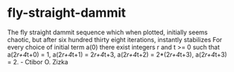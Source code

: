 # fly-straight-dammit
The fly straight dammit sequence which when plotted, initially seems chaotic, but after six hundred thirty eight iterations, instantly stabilizes
For every choice of initial term a(0) there exist integers r and t >= 0 such that a(2*r+4*t+0) = 1, a(2*r+4*t+1) = 2*r+4*t+3, a(2*r+4*t+2) = 2*(2*r+4*t+3), a(2*r+4*t+3) = 2. - Ctibor O. Zizka
